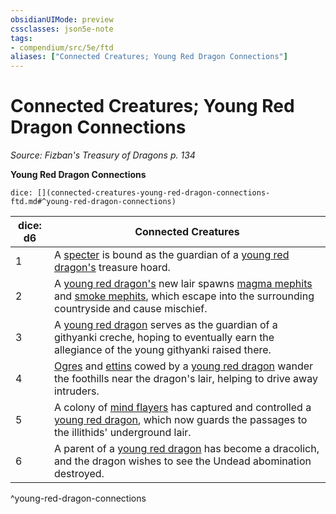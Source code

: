```yaml
---
obsidianUIMode: preview
cssclasses: json5e-note
tags:
- compendium/src/5e/ftd
aliases: ["Connected Creatures; Young Red Dragon Connections"]
---
```

# Connected Creatures; Young Red Dragon Connections
*Source: Fizban's Treasury of Dragons p. 134* 

**Young Red Dragon Connections**

`dice: [](connected-creatures-young-red-dragon-connections-ftd.md#^young-red-dragon-connections)`

| dice: d6 | Connected Creatures |
|----------|---------------------|
| 1 | A [specter](/2-Mechanics/CLI/bestiary/undead/specter.md) is bound as the guardian of a [young red dragon's](/2-Mechanics/CLI/bestiary/dragon/young-red-dragon.md) treasure hoard. |
| 2 | A [young red dragon's](/2-Mechanics/CLI/bestiary/dragon/young-red-dragon.md) new lair spawns [magma mephits](/2-Mechanics/CLI/bestiary/elemental/magma-mephit.md) and [smoke mephits](/2-Mechanics/CLI/bestiary/elemental/smoke-mephit.md), which escape into the surrounding countryside and cause mischief. |
| 3 | A [young red dragon](/2-Mechanics/CLI/bestiary/dragon/young-red-dragon.md) serves as the guardian of a githyanki creche, hoping to eventually earn the allegiance of the young githyanki raised there. |
| 4 | [Ogres](/2-Mechanics/CLI/bestiary/giant/ogre.md) and [ettins](/2-Mechanics/CLI/bestiary/giant/ettin.md) cowed by a [young red dragon](/2-Mechanics/CLI/bestiary/dragon/young-red-dragon.md) wander the foothills near the dragon's lair, helping to drive away intruders. |
| 5 | A colony of [mind flayers](/2-Mechanics/CLI/bestiary/aberration/mind-flayer.md) has captured and controlled a [young red dragon](/2-Mechanics/CLI/bestiary/dragon/young-red-dragon.md), which now guards the passages to the illithids' underground lair. |
| 6 | A parent of a [young red dragon](/2-Mechanics/CLI/bestiary/dragon/young-red-dragon.md) has become a dracolich, and the dragon wishes to see the Undead abomination destroyed. |
^young-red-dragon-connections